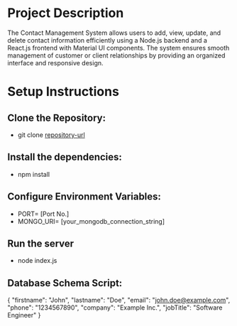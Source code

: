 # Project Description
The Contact Management System allows users to add, view, update, and delete contact information efficiently using a Node.js backend and a React.js frontend with Material UI components. The system ensures smooth management of customer or client relationships by providing an organized interface and responsive design.

# Setup Instructions
## Clone the Repository:
* git clone [repository-url](https://github.com/Cricketerboy/Contact_Management_Frontend.git)
## Install the dependencies:
* npm install

## Configure Environment Variables:
* PORT= [Port No.]
* MONGO_URI= [your_mongodb_connection_string]

## Run the server
* node index.js

## Database Schema Script:
{
  "firstname": "John",
  "lastname": "Doe",
  "email": "john.doe@example.com",
  "phone": "1234567890",
  "company": "Example Inc.",
  "jobTitle": "Software Engineer"
}





